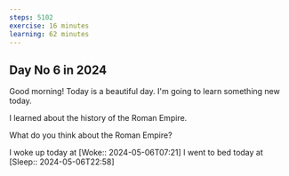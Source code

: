 ```yaml
---
steps: 5102
exercise: 16 minutes
learning: 62 minutes
---
```

## Day No 6 in 2024
Good morning! Today is a beautiful day.
I'm going to learn something new today.

I learned about the history of the Roman Empire.

What do you think about the Roman Empire?

I woke up today at [Woke:: 2024-05-06T07:21]
I went to bed today at [Sleep:: 2024-05-06T22:58]
